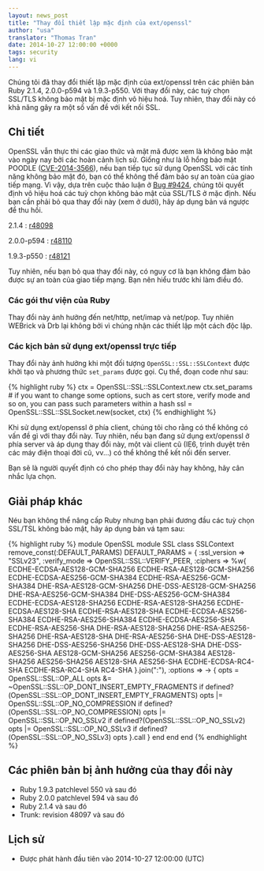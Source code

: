 ```yaml
---
layout: news_post
title: "Thay đổi thiết lập mặc định của ext/openssl"
author: "usa"
translator: "Thomas Tran"
date: 2014-10-27 12:00:00 +0000
tags: security
lang: vi
---
```


Chúng tôi đã thay đổi thiết lập mặc định của ext/openssl trên các phiên bản Ruby 2.1.4, 2.0.0-p594 và 1.9.3-p550. Với thay đổi này, các tuỳ chọn SSL/TLS không bảo mật bị mặc định vô hiệu hoá. Tuy nhiên, thay đổi này có khả năng gây ra một số vấn đề với kết nối SSL.

## Chi tiết

OpenSSL vẫn thực thi các giao thức và mật mã được xem là không bảo mật vào ngày nay bởi các hoàn cảnh lịch sử.
Giống như là lỗ hổng bảo mật POODLE ([CVE-2014-3566](http://cve.mitre.org/cgi-bin/cvename.cgi?name=CVE-2014-3566)), nếu bạn tiếp tục sử dụng OpenSSL với các tính năng không bảo mật đó, bạn có thể không thể đảm bảo sự an toàn của giao tiếp mạng.
Vì vậy, dựa trên cuộc thảo luận ở [Bug #9424](https://bugs.ruby-lang.org/issues/9424), chúng tôi quyết định vô hiệu hoá các tuỳ chọn không bảo mật của SSL/TLS ở mặc định.
Nếu bạn cần phải bỏ qua thay đổi này (xem ở dưới), hãy áp dụng bản vá ngược để thu hồi.

2.1.4
: [r48098](https://svn.ruby-lang.org/cgi-bin/viewvc.cgi?revision=48098&view=revision)

2.0.0-p594
: [r48110](https://svn.ruby-lang.org/cgi-bin/viewvc.cgi?revision=48110&view=revision)

1.9.3-p550
: [r48121](https://svn.ruby-lang.org/cgi-bin/viewvc.cgi?revision=48121&view=revision)

Tuy nhiên, nếu bạn bỏ qua thay đổi này, có nguy cơ là bạn không đảm bảo được sự an toàn của giao tiếp mạng.
Bạn nên hiểu trước khi làm điều đó.

### Các gói thư viện của Ruby

Thay đổi này ảnh hưởng đến net/http, net/imap và net/pop.
Tuy nhiên WEBrick và Drb lại không bởi vì chúng nhận các thiết lập một cách độc lập.

### Các kịch bản sử dụng ext/openssl trực tiếp

Thay đổi này ảnh hưởng khi một đối tượng `OpenSSL::SSL::SSLContext` được khởi tạo và phương thức `set_params` được gọi.
Cụ thể, đoạn code như sau:

{% highlight ruby %}
ctx = OpenSSL::SSL::SSLContext.new
ctx.set_params  # if you want to change some options, such as cert store, verify mode and so on, you can pass such parameters within a hash
ssl = OpenSSL::SSL::SSLSocket.new(socket, ctx)
{% endhighlight %}

Khi sử dụng ext/openssl ở phía client, chúng tôi cho rằng có thể không có vấn đề gì với thay đổi này. Tuy nhiên, nếu bạn đang sử dụng ext/openssl ở phía server và áp dụng thay đổi này, một vài client cũ (IE6, trình duyệt trên các máy điện thoại đời cũ, vv...) có thể không thể kết nối đến server.

Bạn sẽ là người quyết định có cho phép thay đổi này hay không, hãy cân nhắc lựa chọn.

## Giải pháp khác

Néu bạn không thể nâng cấp Ruby nhưng bạn phải đương đầu các tuỳ chọn SSL/TSL không bảo mật, hãy áp dụng bản vá tạm sau:

{% highlight ruby %}
module OpenSSL
  module SSL
    class SSLContext
      remove_const(:DEFAULT_PARAMS)
      DEFAULT_PARAMS = {
        :ssl_version => "SSLv23",
        :verify_mode => OpenSSL::SSL::VERIFY_PEER,
        :ciphers => %w{
          ECDHE-ECDSA-AES128-GCM-SHA256
          ECDHE-RSA-AES128-GCM-SHA256
          ECDHE-ECDSA-AES256-GCM-SHA384
          ECDHE-RSA-AES256-GCM-SHA384
          DHE-RSA-AES128-GCM-SHA256
          DHE-DSS-AES128-GCM-SHA256
          DHE-RSA-AES256-GCM-SHA384
          DHE-DSS-AES256-GCM-SHA384
          ECDHE-ECDSA-AES128-SHA256
          ECDHE-RSA-AES128-SHA256
          ECDHE-ECDSA-AES128-SHA
          ECDHE-RSA-AES128-SHA
          ECDHE-ECDSA-AES256-SHA384
          ECDHE-RSA-AES256-SHA384
          ECDHE-ECDSA-AES256-SHA
          ECDHE-RSA-AES256-SHA
          DHE-RSA-AES128-SHA256
          DHE-RSA-AES256-SHA256
          DHE-RSA-AES128-SHA
          DHE-RSA-AES256-SHA
          DHE-DSS-AES128-SHA256
          DHE-DSS-AES256-SHA256
          DHE-DSS-AES128-SHA
          DHE-DSS-AES256-SHA
          AES128-GCM-SHA256
          AES256-GCM-SHA384
          AES128-SHA256
          AES256-SHA256
          AES128-SHA
          AES256-SHA
          ECDHE-ECDSA-RC4-SHA
          ECDHE-RSA-RC4-SHA
          RC4-SHA
        }.join(":"),
        :options => -> {
          opts = OpenSSL::SSL::OP_ALL
          opts &= ~OpenSSL::SSL::OP_DONT_INSERT_EMPTY_FRAGMENTS if defined?(OpenSSL::SSL::OP_DONT_INSERT_EMPTY_FRAGMENTS)
          opts |= OpenSSL::SSL::OP_NO_COMPRESSION if defined?(OpenSSL::SSL::OP_NO_COMPRESSION)
          opts |= OpenSSL::SSL::OP_NO_SSLv2 if defined?(OpenSSL::SSL::OP_NO_SSLv2)
          opts |= OpenSSL::SSL::OP_NO_SSLv3 if defined?(OpenSSL::SSL::OP_NO_SSLv3)
          opts
        }.call
      }
    end
  end
end
{% endhighlight %}

## Các phiên bản bị ảnh hưởng của thay đổi này

* Ruby 1.9.3 patchlevel 550 và sau đó
* Ruby 2.0.0 patchlevel 594 và sau đó
* Ruby 2.1.4 và sau đó
* Trunk: revision 48097 và sau đó

## Lịch sử

* Được phát hành đầu tiên vào 2014-10-27 12:00:00 (UTC)
